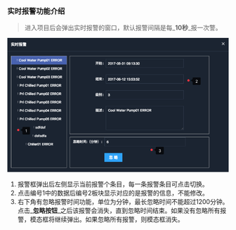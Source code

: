 ### 实时报警功能介绍

> 进入项目后会弹出实时报警的窗口，默认报警间隔是每_**10秒**_报一次警。

![](/assets/realwarning.png)

1. 报警框弹出后左侧显示当前报警个条目，每一条报警条目可点击切换。
2. 点击编号1中的数据后编号2板块显示对应的是报警的信息，不能修改。
3. 右下角有忽略报警时间功能，单位为分钟，最长忽略时间不能超过1200分钟。点击_**忽略按钮**_之后该报警会消失，直到忽略时间结束。如果没有忽略所有报警，模态框将继续弹出。如果忽略所有报警，则模态框消失。



